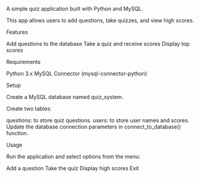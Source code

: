 A simple quiz application built with Python and MySQL. 

This app allows users to add questions, take quizzes, and view high scores.

Features


Add questions to the database
Take a quiz and receive scores
Display top scores


Requirements

Python 3.x
MySQL Connector (mysql-connector-python)


Setup


Create a MySQL database named quiz_system.

Create two tables:

questions: to store quiz questions.
users: to store user names and scores.
Update the database connection parameters in connect_to_database() function.

Usage

Run the application and select options from the menu:

Add a question
Take the quiz
Display high scores
Exit
